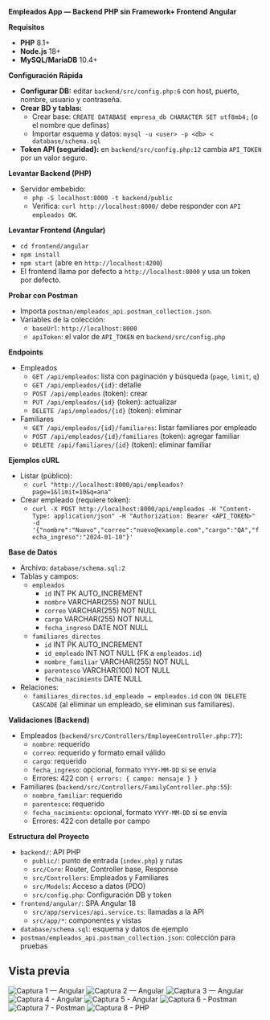 **Empleados App — Backend PHP sin Framework+ Frontend Angular**


**Requisitos**  
- **PHP** 8.1+
- **Node.js** 18+
- **MySQL/MariaDB** 10.4+


**Configuración Rápida**
- **Configurar DB:** editar `backend/src/config.php:6` con host, puerto, nombre, usuario y contraseña.
- **Crear BD y tablas:**
  - Crear base: `CREATE DATABASE empresa_db CHARACTER SET utf8mb4;` (o el nombre que definas)
  - Importar esquema y datos: `mysql -u <user> -p <db> < database/schema.sql`
- **Token API (seguridad):** en `backend/src/config.php:12` cambia `API_TOKEN` por un valor seguro.

**Levantar Backend (PHP)**
- Servidor embebido:
  - `php -S localhost:8000 -t backend/public`
  - Verifica: `curl http://localhost:8000/` debe responder con `API empleados OK`.

**Levantar Frontend (Angular)**
- `cd frontend/angular`
- `npm install`
- `npm start` (abre en `http://localhost:4200`)
- El frontend llama por defecto a `http://localhost:8000` y usa un token por defecto.

**Probar con Postman**
- Importa `postman/empleados_api.postman_collection.json`.
- Variables de la colección:
  - `baseUrl`: `http://localhost:8000`
  - `apiToken`: el valor de `API_TOKEN` en `backend/src/config.php`

**Endpoints**
- Empleados
  - `GET /api/empleados`: lista con paginación y búsqueda (`page`, `limit`, `q`)
  - `GET /api/empleados/{id}`: detalle
  - `POST /api/empleados` (token): crear
  - `PUT /api/empleados/{id}` (token): actualizar
  - `DELETE /api/empleados/{id}` (token): eliminar
- Familiares
  - `GET /api/empleados/{id}/familiares`: listar familiares por empleado
  - `POST /api/empleados/{id}/familiares` (token): agregar familiar
  - `DELETE /api/familiares/{id}` (token): eliminar familiar

**Ejemplos cURL**
- Listar (público):
  - `curl "http://localhost:8000/api/empleados?page=1&limit=10&q=ana"`
- Crear empleado (requiere token):
  - `curl -X POST http://localhost:8000/api/empleados -H "Content-Type: application/json" -H "Authorization: Bearer <API_TOKEN>" -d '{"nombre":"Nuevo","correo":"nuevo@example.com","cargo":"QA","fecha_ingreso":"2024-01-10"}'`

**Base de Datos**
- Archivo: `database/schema.sql:2`
- Tablas y campos:
  - `empleados`
    - `id` INT PK AUTO_INCREMENT
    - `nombre` VARCHAR(255) NOT NULL
    - `correo` VARCHAR(255) NOT NULL
    - `cargo` VARCHAR(255) NOT NULL
    - `fecha_ingreso` DATE NOT NULL
  - `familiares_directos`
    - `id` INT PK AUTO_INCREMENT
    - `id_empleado` INT NOT NULL (FK a `empleados.id`)
    - `nombre_familiar` VARCHAR(255) NOT NULL
    - `parentesco` VARCHAR(100) NOT NULL
    - `fecha_nacimiento` DATE NULL
- Relaciones:
  - `familiares_directos.id_empleado → empleados.id` con `ON DELETE CASCADE` (al eliminar un empleado, se eliminan sus familiares).

**Validaciones (Backend)**
- Empleados (`backend/src/Controllers/EmployeeController.php:77`):
  - `nombre`: requerido
  - `correo`: requerido y formato email válido
  - `cargo`: requerido
  - `fecha_ingreso`: opcional, formato `YYYY-MM-DD` si se envía
  - Errores: 422 con `{ errors: { campo: mensaje } }`
- Familiares (`backend/src/Controllers/FamilyController.php:55`):
  - `nombre_familiar`: requerido
  - `parentesco`: requerido
  - `fecha_nacimiento`: opcional, formato `YYYY-MM-DD` si se envía
  - Errores: 422 con detalle por campo

**Estructura del Proyecto**
- `backend/`: API PHP
  - `public/`: punto de entrada (`index.php`) y rutas
  - `src/Core`: Router, Controller base, Response
  - `src/Controllers`: Empleados y Familiares
  - `src/Models`: Acceso a datos (PDO)
  - `src/config.php`: Configuración DB y token
- `frontend/angular/`: SPA Angular 18
  - `src/app/services/api.service.ts`: llamadas a la API
  - `src/app/*`: componentes y vistas
- `database/schema.sql`: esquema y datos de ejemplo
- `postman/empleados_api.postman_collection.json`: colección para pruebas

## Vista previa

![Captura 1 — Angular](screenshots/img_1.png)
![Captura 2 — Angular](screenshots/img_2.png)
![Captura 3 — Angular](screenshots/img_3.png)
![Captura 4 - Angular](screenshots/img_4.png)
![Captura 5 - Angular](screenshots/img_5.png)
![Captura 6 - Postman](screenshots/img_6.png)
![Captura 7 - Postman](screenshots/img_7.png)
![Captura 8 - PHP](screenshots/img_8.png)